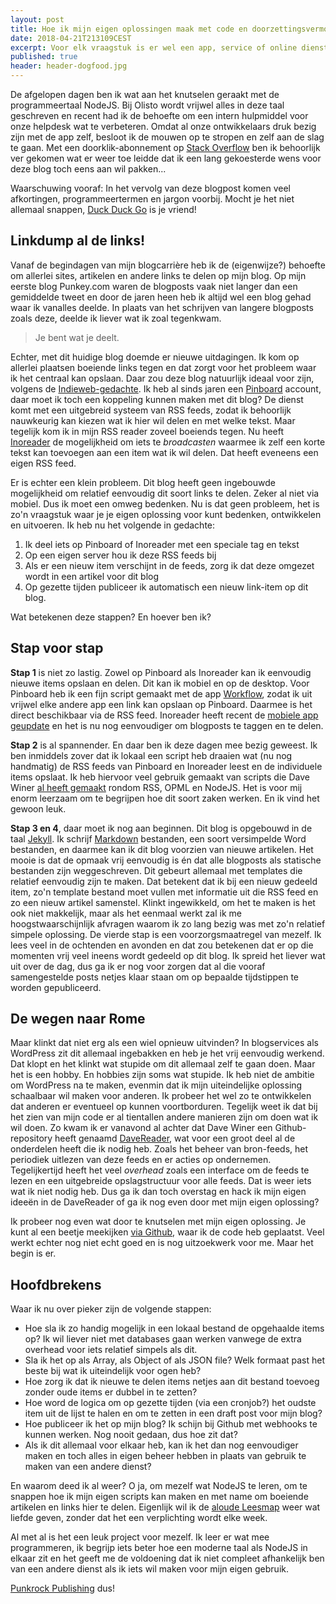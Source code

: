 ```yaml
---
layout: post
title: Hoe ik mijn eigen oplossingen maak met code en doorzettingsvermogen.
date: 2018-04-21T213109CEST
excerpt: Voor elk vraagstuk is er wel een app, service of online dienst. Maar soms wil ik het gewoon zelf oplossen. Omdat (ik) het kan.
published: true
header: header-dogfood.jpg
---
```

De afgelopen dagen ben ik wat aan het knutselen geraakt met de programmeertaal NodeJS. Bij Olisto wordt vrijwel alles in deze taal geschreven en recent had ik de behoefte om een intern hulpmiddel voor onze helpdesk wat te verbeteren. Omdat al onze ontwikkelaars druk bezig zijn met de app zelf, besloot ik de mouwen op te stropen en zelf aan de slag te gaan. Met een doorklik-abonnement op [Stack Overflow](https://stackoverflow.com) ben ik behoorlijk ver gekomen wat er weer toe leidde dat ik een lang gekoesterde wens voor deze blog toch eens aan wil pakken...

Waarschuwing vooraf: In het vervolg van deze blogpost komen veel afkortingen, programmeertermen en jargon voorbij. Mocht je het niet allemaal snappen, [Duck Duck Go](https://duckduckgo.com) is je vriend!

## Linkdump al de links!
Vanaf de begindagen van mijn blogcarrière heb ik de (eigenwijze?) behoefte om allerlei sites, artikelen en andere links te delen op mijn blog. Op mijn eerste blog Punkey.com waren de blogposts vaak niet langer dan een gemiddelde tweet en door de jaren heen heb ik altijd wel een blog gehad waar ik vanalles deelde. In plaats van het schrijven van langere blogposts zoals deze, deelde ik liever wat ik zoal tegenkwam. 
> Je bent wat je deelt.

Echter, met dit huidige blog doemde er nieuwe uitdagingen. Ik kom op allerlei plaatsen boeiende links tegen en dat zorgt voor het probleem waar ik het centraal kan opslaan. Daar zou deze blog natuurlijk ideaal voor zijn, volgens de [Indieweb-gedachte](/Indieweb). Ik heb al sinds jaren een [Pinboard](https://pinboard.in/u:frankmeeuwsen/) account, daar moet ik toch een koppeling kunnen maken met dit blog? De dienst komt met een uitgebreid systeem van RSS feeds, zodat ik behoorlijk nauwkeurig kan kiezen wat ik hier wil delen en met welke tekst. Maar tegelijk kom ik in mijn RSS reader zoveel boeiends tegen. Nu heeft [Inoreader](https://www.inoreader.com/) de mogelijkheid om iets te _broadcasten_ waarmee ik zelf een korte tekst kan toevoegen aan een item wat ik wil delen. Dat heeft eveneens een eigen RSS feed. 

Er is echter een klein probleem. Dit blog heeft geen ingebouwde mogelijkheid om relatief eenvoudig dit soort links te delen. Zeker al niet via mobiel. Dus ik moet een omweg bedenken. Nu is dat geen probleem, het is zo'n vraagstuk waar je je eigen oplossing voor kunt bedenken, ontwikkelen en uitvoeren. Ik heb nu het volgende in gedachte:

1. Ik deel iets op Pinboard of Inoreader met een speciale tag en tekst
2. Op een eigen server hou ik deze RSS feeds bij
3. Als er een nieuw item verschijnt in de feeds, zorg ik dat deze omgezet wordt in een artikel voor dit blog
4. Op gezette tijden publiceer ik automatisch een nieuw link-item op dit blog.

Wat betekenen deze stappen? En hoever ben ik?

## Stap voor stap
**Stap 1** is niet zo lastig. Zowel op Pinboard als Inoreader kan ik eenvoudig nieuwe items opslaan en delen. Dit kan ik mobiel en op de desktop. Voor Pinboard heb ik een fijn script gemaakt met de app [Workflow](https://www.workflow.is/), zodat ik uit vrijwel elke andere app een link kan opslaan op Pinboard. Daarmee is het direct beschikbaar via de RSS feed. Inoreader heeft recent de [mobiele app geupdate](https://blog.inoreader.com/2018/04/mobile-app-redesign-and-bunch-of.html) en het is nu nog eenvoudiger om blogposts te taggen en te delen. 

**Stap 2** is al spannender. En daar ben ik deze dagen mee bezig geweest. Ik ben inmiddels zover dat ik lokaal een script heb draaien wat (nu nog handmatig) de RSS feeds van Pinboard en Inoreader leest en de individuele items opslaat. Ik heb hiervoor veel gebruik gemaakt van scripts die Dave Winer [al heeft gemaakt](https://github.com/scripting) rondom RSS, OPML en NodeJS. Het is voor mij enorm leerzaam om te begrijpen hoe dit soort zaken werken. En ik vind het gewoon leuk.

**Stap 3 en 4**, daar moet ik nog aan beginnen. Dit blog is opgebouwd in de taal [Jekyll](http://jekyllrb.com/). Ik schrijf [Markdown](https://daringfireball.net/projects/markdown/) bestanden, een soort versimpelde Word bestanden, en daarmee kan ik dit blog voorzien van nieuwe artikelen. Het mooie is dat de opmaak vrij eenvoudig is én dat alle blogposts als statische bestanden zijn weggeschreven. Dit gebeurt allemaal met templates die relatief eenvoudig zijn te maken. Dat betekent dat ik bij een nieuw gedeeld item, zo'n template bestand moet vullen met informatie uit die RSS feed en zo een nieuw artikel samenstel. Klinkt ingewikkeld, om het te maken is het ook niet makkelijk, maar als het eenmaal werkt zal ik me hoogstwaarschijnlijk afvragen waarom ik zo lang bezig was met zo'n relatief simpele oplossing. De vierde stap is een voorzorgsmaatregel van mezelf. Ik lees veel in de ochtenden en avonden en dat zou betekenen dat er op die momenten vrij veel ineens wordt gedeeld op dit blog. Ik spreid het liever wat uit over de dag, dus ga ik er nog voor zorgen dat al die vooraf samengestelde posts netjes klaar staan om op bepaalde tijdstippen te worden gepubliceerd. 

## De wegen naar Rome
Maar klinkt dat niet erg als een wiel opnieuw uitvinden? In blogservices als WordPress zit dit allemaal ingebakken en heb je het vrij eenvoudig werkend. Dat klopt en het klinkt wat stupide om dit allemaal zelf te gaan doen. Maar het is een hobby. En hobbies zijn soms wat stupide. Ik heb niet de ambitie om WordPress na te maken, evenmin dat ik mijn uiteindelijke oplossing schaalbaar wil maken voor anderen. Ik probeer het wel zo te ontwikkelen dat anderen er eventueel op kunnen voortborduren. Tegelijk weet ik dat bij het zien van mijn code er al tientallen andere manieren zijn om doen wat ik wil doen.
Zo kwam ik er vanavond al achter dat Dave Winer een Github-repository heeft genaamd [DaveReader](https://github.com/scripting/reader), wat voor een groot deel al de onderdelen heeft die ik nodig heb. Zoals het beheer van bron-feeds, het periodiek uitlezen van deze feeds en er acties op ondernemen. Tegelijkertijd heeft het veel _overhead_ zoals een interface om de feeds te lezen en een uitgebreide opslagstructuur voor alle feeds. Dat is weer iets wat ik niet nodig heb. Dus ga ik dan toch overstag en hack ik mijn eigen ideeën in de DaveReader of ga ik nog even door met mijn eigen oplossing? 

Ik probeer nog even wat door te knutselen met mijn eigen oplossing. Je kunt al een beetje meekijken [via Github](https://github.com/frankmeeuwsen/pinboard), waar ik de code heb geplaatst. Veel werkt echter nog niet echt goed en is nog uitzoekwerk voor me. Maar het begin is er.

## Hoofdbrekens 
Waar ik nu over pieker zijn de volgende stappen:

* Hoe sla ik zo handig mogelijk in een lokaal bestand de opgehaalde items op? Ik wil liever niet met databases gaan werken vanwege de extra overhead voor iets relatief simpels als dit.
* Sla ik het op als Array, als Object of als JSON file? Welk formaat past het beste bij wat ik uiteindelijk voor ogen heb?
* Hoe zorg ik dat ik nieuwe te delen items netjes aan dit bestand toevoeg zonder oude items er dubbel in te zetten?
* Hoe word de logica om op gezette tijden (via een cronjob?) het oudste item uit de lijst te halen en om te zetten in een draft post voor mijn blog?
* Hoe publiceer ik het op mijn blog? Ik schijn bij Github met webhooks te kunnen werken. Nog nooit gedaan, dus hoe zit dat?
* Als ik dit allemaal voor elkaar heb, kan ik het dan nog eenvoudiger maken en toch alles in eigen beheer hebben in plaats van gebruik te maken van een andere dienst?

En waarom deed ik al weer? O ja, om mezelf wat NodeJS te leren, om te snappen hoe ik mijn eigen scripts kan maken en met name om boeiende artikelen en links hier te delen. Eigenlijk wil ik de [aloude Leesmap](/leesmap-week-45/) weer wat liefde geven, zonder dat het een verplichting wordt elke week. 

Al met al is het een leuk project voor mezelf. Ik leer er wat mee programmeren, ik begrijp iets beter hoe een moderne taal als NodeJS in elkaar zit en het geeft me de voldoening dat ik niet compleet afhankelijk ben van een andere dienst als ik iets wil maken voor mijn eigen gebruik. 

[Punkrock Publishing](/Punkrock-Publishing/) dus!